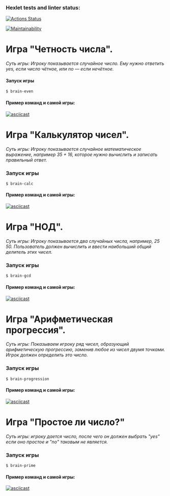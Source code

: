 ### Hexlet tests and linter status:
[![Actions Status](https://github.com/SoulVayne/frontend-project-44/actions/workflows/hexlet-check.yml/badge.svg)](https://github.com/SoulVayne/frontend-project-44/actions)

[![Maintainability](https://codeclimate.com/github/SoulVayne/frontend-project-44/maintainability)](https://api.codeclimate.com/v1/badges/f56c6df833ce6ce345bc/maintainability)
# **Игра "Четность числа"**.

*Суть игры: Игроку показывается случайное число. Ему нужно ответить yes, если число чётное, или no — если нечётное.*
#### Запуск игры
```
$ brain-even
```
#### Пример команд и самой игры:
[![asciicast](https://asciinema.org/a/Nk3loehGG2AvBb2SWCTZsw0UC.svg)](https://asciinema.org/a/Nk3loehGG2AvBb2SWCTZsw0UC)

# **Игра "Калькулятор чисел"**.

*Суть игры: Игроку показывается случайное математическое выражение, например 35 + 16, которое нужно вычислить и записать правильный ответ.*
### Запуск игры
```
$ brain-calc
```
#### Пример команд и самой игры:
[![asciicast](https://asciinema.org/a/6gTFKJKR4I03QjKhIcyxc28Xz.svg)](https://asciinema.org/a/6gTFKJKR4I03QjKhIcyxc28Xz)

# **Игра "НОД"**.

*Суть игры: Игроку показывается два случайных числа, например, 25 50. Пользователь должен вычислить и ввести наибольший общий делитель этих чисел.*
### Запуск игры
```
$ brain-gcd
```
#### Пример команд и самой игры:
[![asciicast](https://asciinema.org/a/F0Cex6R3mPffs3lyASBWdTTsr.svg)](https://asciinema.org/a/F0Cex6R3mPffs3lyASBWdTTsr)

# **Игра "Арифметическая прогрессия"**.

*Суть игры: Показываем игроку ряд чисел, образующий арифметическую прогрессию, заменив любое из чисел двумя точками. Игрок должен определить это число.*
### Запуск игры
```
$ brain-progression
```
#### Пример команд и самой игры:
[![asciicast](https://asciinema.org/a/dxax6vHR7RZDdIVJzpRv6yzjG.svg)](https://asciinema.org/a/dxax6vHR7RZDdIVJzpRv6yzjG)

# **Игра "Простое ли число?"**

*Суть игры: игроку дается число, после чего он должен выбрать "yes" если оно простое и "no" таковым не является.*
### Запуск игры
```
$ brain-prime
```
#### Пример команд и самой игры:
[![asciicast](https://asciinema.org/a/JduVBKiBk7mri2OcgMyAtJIaw.svg)](https://asciinema.org/a/JduVBKiBk7mri2OcgMyAtJIaw)
